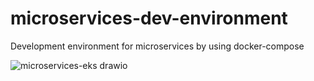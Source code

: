 # microservices-dev-environment

Development environment for microservices by using docker-compose

![microservices-eks drawio](https://github.com/OnniVirtanen/microservices-dev-environment/assets/116679314/ee96549e-e64c-4fc0-844e-f7655cf3f803)
